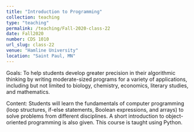 ```yaml
---
title: "Introduction to Programming"
collection: teaching
type: "teaching"
permalink: /teaching/Fall-2020-class-22
date: Fall2020
number: CDS 1010
url_slug: class-22
venue: "Hamline University"
location: "Saint Paul, MN"
---
```


Goals: To help students develop greater precision in their algorithmic thinking by writing moderate-sized programs for a variety of applications, including but not limited to biology, chemistry,  economics, literary studies, and mathematics.

Content: Students will learn the fundamentals of computer programming (loop structures, if-else statements, Boolean expressions, and arrays) to solve  problems from different disciplines. A short introduction to object-oriented programming is also given. This course is taught using Python.
